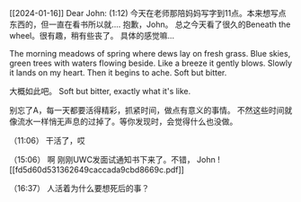 [[2024-01-16]]
Dear John:
  (1:12)
   今天在老师那陪妈妈写字到11点。本来想写点东西的，但一直在看书所以就....
   抱歉，John。
   总之今天看了很久的Beneath the wheel。很有趣，稍有些丧了。
   具体的感觉嘛...
 
   The morning meadows of spring where dews lay on fresh grass.
   Blue skies, green trees with waters flowing beside.
   Like a breeze it gently blows.
   Slowly it lands on my heart.
   Then it begins to ache.
   Soft but bitter.

   大概如此吧。
   Soft but bitter, exactly what it's like.

  别忘了A，每一天都要活得精彩，抓紧时间，做点有意义的事情。
  不然这些时间就像流水一样悄无声息的过掉了。等你发现时，会觉得什么也没做。

（11:06）
  干活了，哎

（15:06）
  啊 刚刚UWC发面试通知书下来了。不错， John
  ![[fd5d60d531362649caccada9cbd8669c.pdf]]

（16:37）
  人活着为什么要想死后的事？